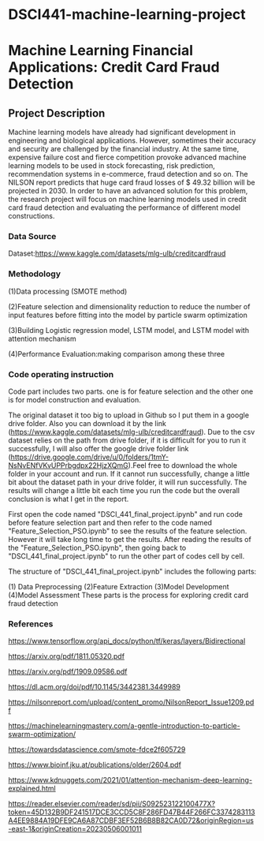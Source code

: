 # DSCI441-machine-learning-project

# Machine Learning Financial Applications: Credit Card Fraud Detection

## Project Description

Machine learning models have already had significant development in engineering and biological applications. However, sometimes their accuracy and security are challenged by the financial industry. At the same time, expensive failure cost and fierce competition provoke advanced machine learning models to be used in stock forecasting, risk prediction, recommendation systems in e-commerce, fraud detection and so on. The NILSON report predicts that huge card fraud losses of $ 49.32 billion will be projected in 2030. In order to have an advanced solution for this problem, the research project will focus on machine learning models used in credit card fraud detection and evaluating the performance of different model constructions. 

### Data Source
Dataset:https://www.kaggle.com/datasets/mlg-ulb/creditcardfraud

###  Methodology
(1)Data processing (SMOTE method)

(2)Feature selection and dimensionality reduction to reduce the number of input features before fitting into the model by particle swarm optimization

(3)Building Logistic regression model, LSTM model, and LSTM model with attention mechanism 

(4)Performance Evaluation:making comparison among these three

### Code operating instruction
Code part includes two parts. one is for feature selection and the other one is for model construction and evaluation.

The original dataset it too big to upload in Github so I put them in a google drive folder. Also you can download it by the link (https://www.kaggle.com/datasets/mlg-ulb/creditcardfraud). Due to the csv dataset relies on the path from drive folder, if it is difficult for you to run it successfully, I will also offer the google drive folder link (https://drive.google.com/drive/u/0/folders/1tmY-NsNvENfVKvUPPrbgdpx22HjzXQmG).Feel free to download the whole folder in your account and run. If it cannot run successfully, change a little bit about the dataset path in your drive folder, it will run successfully. The results will change a little bit each time you run the code but the overall conclusion is what I get in the report.

First open the code named "DSCI_441_final_project.ipynb" and run code before feature selection part and then refer to the code named "Feature_Selection_PSO.ipynb" to see the results of the feature selection. However it will take long time to get the results. After reading the results of the "Feature_Selection_PSO.ipynb", then going back to "DSCI_441_final_project.ipynb" to run the other part of codes cell by cell.

The structure of "DSCI_441_final_project.ipynb" includes the following parts:

(1) Data Preprocessing (2)Feature Extraction (3)Model Development (4)Model Assessment
These parts is the process for exploring credit card fraud detection



### References
https://www.tensorflow.org/api_docs/python/tf/keras/layers/Bidirectional

https://arxiv.org/pdf/1811.05320.pdf

https://arxiv.org/pdf/1909.09586.pdf

https://dl.acm.org/doi/pdf/10.1145/3442381.3449989

https://nilsonreport.com/upload/content_promo/NilsonReport_Issue1209.pdf

https://machinelearningmastery.com/a-gentle-introduction-to-particle-swarm-optimization/

https://towardsdatascience.com/smote-fdce2f605729

https://www.bioinf.jku.at/publications/older/2604.pdf

https://www.kdnuggets.com/2021/01/attention-mechanism-deep-learning-explained.html

https://reader.elsevier.com/reader/sd/pii/S092523122100477X?token=45D132B9DF241517DCE3CCD5C8F286FD47B44F266FC3374283113A4EE9884A19DFE9CA6A87CDBF3EF52B6B8B82CA0D72&originRegion=us-east-1&originCreation=20230506001011



